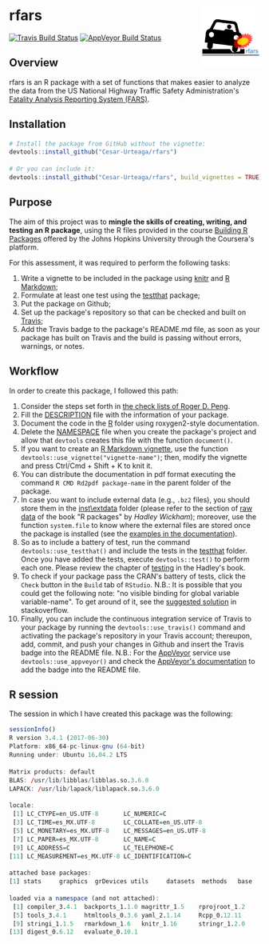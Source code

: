 
<!-- 
  README.md is generated from README.Rmd, so you should edit that file.
-->
rfars <img src="man/figures/logo.png" align="right" width="120"/>
=================================================================

[![Travis Build Status](https://travis-ci.org/Cesar-Urteaga/rfars.svg?branch=master)](https://travis-ci.org/Cesar-Urteaga/rfars) [![AppVeyor Build Status](https://ci.appveyor.com/api/projects/status/github/Cesar-Urteaga/rfars?branch=master&svg=true)](https://ci.appveyor.com/project/Cesar-Urteaga/rfars)

Overview
--------

rfars is an R package with a set of functions that makes easier to analyze the data from the US National Highway Traffic Safety Administration's [Fatality Analysis Reporting System (FARS)](https://www.nhtsa.gov/research-data/fatality-analysis-reporting-system-fars).

Installation
------------

``` r
# Install the package from GitHub without the vignette:
devtools::install_github("Cesar-Urteaga/rfars")

# Or you can include it:
devtools::install_github("Cesar-Urteaga/rfars", build_vignettes = TRUE)
```

Purpose
-------

The aim of this project was to **mingle the skills of creating, writing, and testing an R package**, using the R files provided in the course [Building R Packages](https://www.coursera.org/learn/r-packages) offered by the Johns Hopkins University through the Coursera's platform.

For this assessment, it was required to perform the following tasks:

1.  Write a vignette to be included in the package using [knitr](https://cran.r-project.org/web/packages/knitr/index.html) and [R Markdown](http://rmarkdown.rstudio.com/);
2.  Formulate at least one test using the [testthat](https://cran.r-project.org/web/packages/testthat/index.html) package;
3.  Put the package on Github;
4.  Set up the package's repository so that can be checked and built on [Travis](https://travis-ci.org/);
5.  Add the Travis badge to the package's README.md file, as soon as your package has built on Travis and the build is passing without errors, warnings, or notes.

Workflow
--------

In order to create this package, I followed this path:

1.  Consider the steps set forth in [the check lists of Roger D. Peng](https://github.com/rdpeng/daprocedures/blob/master/README.md).
2.  Fill the [DESCRIPTION](DESCRIPTION) file with the information of your package.
3.  Document the code in the [R](./R) folder using roxygen2-style documentation.
4.  Delete the [NAMESPACE](NAMESPACE) file when you create the package's project and allow that `devtools` creates this file with the function `document()`.
5.  If you want to create an [R Markdown vignette](./vignettes/using-rfars.Rmd), use the function `devtools::use_vignette("vignette-name")`; then, modify the vignette and press Ctrl/Cmd + Shift + K to knit it.
6.  You can distribute the documentation in pdf format executing the command `R CMD Rd2pdf package-name` in the parent folder of the package.
7.  In case you want to include external data (e.g., `.bz2` files), you should store them in the [inst\\extdata](./inst/extdata) folder (please refer to the section of [raw data](http://r-pkgs.had.co.nz/data.html#data-extdata) of the book "R packages" by *Hadley Wickham*); moreover, use the function `system.file` to know where the external files are stored once the package is installed (see the [examples in the documentation](https://raw.githubusercontent.com/Cesar-Urteaga/rfars/master/R/fars_functions.R)).
8.  So as to include a battery of test, run the command `devtools::use_testthat()` and include the tests in the [testthat](./tests/testthat) folder. Once you have added the tests, execute `devtools::test()` to perform each one. Please review the chapter of [testing](http://r-pkgs.had.co.nz/tests.html) in the Hadley's book.
9.  To check if your package pass the CRAN's battery of tests, click the `Check` button in the `Build` tab of `RStudio`. N.B.: It is possible that you could get the following note: "no visible binding for global variable variable-name". To get around of it, see the [suggested solution](https://stackoverflow.com/a/17807914) in stackoverflow.
10. Finally, you can include the continuous integration service of Travis to your package by running the `devtools::use_travis()` command and activating the package's repository in your Travis account; thereupon, add, commit, and push your changes in Github and insert the Travis badge into the README file. N.B.: For the [AppVeyor](https://www.appveyor.com/) service use `devtools::use_appveyor()` and check the [AppVeyor's documentation](https://www.appveyor.com/docs/status-badges/#badges-for-projects-with-public-repositories-on-github-and-bitbucket) to add the badge into the README file.

R session
---------

The session in which I have created this package was the following:

``` r
sessionInfo()
R version 3.4.1 (2017-06-30)
Platform: x86_64-pc-linux-gnu (64-bit)
Running under: Ubuntu 16.04.2 LTS

Matrix products: default
BLAS: /usr/lib/libblas/libblas.so.3.6.0
LAPACK: /usr/lib/lapack/liblapack.so.3.6.0

locale:
 [1] LC_CTYPE=en_US.UTF-8       LC_NUMERIC=C              
 [3] LC_TIME=es_MX.UTF-8        LC_COLLATE=en_US.UTF-8    
 [5] LC_MONETARY=es_MX.UTF-8    LC_MESSAGES=en_US.UTF-8   
 [7] LC_PAPER=es_MX.UTF-8       LC_NAME=C                 
 [9] LC_ADDRESS=C               LC_TELEPHONE=C            
[11] LC_MEASUREMENT=es_MX.UTF-8 LC_IDENTIFICATION=C       

attached base packages:
[1] stats     graphics  grDevices utils     datasets  methods   base     

loaded via a namespace (and not attached):
 [1] compiler_3.4.1  backports_1.1.0 magrittr_1.5    rprojroot_1.2  
 [5] tools_3.4.1     htmltools_0.3.6 yaml_2.1.14     Rcpp_0.12.11   
 [9] stringi_1.1.5   rmarkdown_1.6   knitr_1.16      stringr_1.2.0  
[13] digest_0.6.12   evaluate_0.10.1
```
